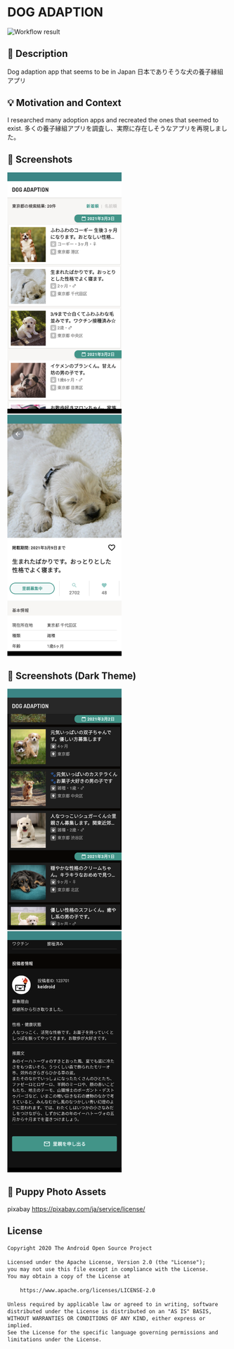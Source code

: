 # DOG ADAPTION

<!--- Replace <OWNER> with your Github Username and <REPOSITORY> with the name of your repository. -->
<!--- You can find both of these in the url bar when you open your repository in github. -->
![Workflow result](https://github.com/keidroid/ComposeSample/workflows/Check/badge.svg)


## :scroll: Description
<!--- Describe your app in one or two sentences -->
Dog adaption app that seems to be in Japan
日本でありそうな犬の養子縁組アプリ

## :bulb: Motivation and Context
<!--- Optionally point readers to interesting parts of your submission. -->
<!--- What are you especially proud of? -->
I researched many adoption apps and recreated the ones that seemed to exist.
多くの養子縁組アプリを調査し、実際に存在しそうなアプリを再現しました。

## :camera_flash: Screenshots
<!-- You can add more screenshots here if you like -->
<img src="/results/screenshot_1.png" width="260">&emsp;<img src="/results/screenshot_2.png" width="260">

## :camera_flash: Screenshots (Dark Theme)
<!-- You can add more screenshots here if you like -->
<img src="/results/screenshot_3.png" width="260">&emsp;<img src="/results/screenshot_4.png" width="260">

## :dog: Puppy Photo Assets
pixabay
https://pixabay.com/ja/service/license/

## License
```
Copyright 2020 The Android Open Source Project

Licensed under the Apache License, Version 2.0 (the "License");
you may not use this file except in compliance with the License.
You may obtain a copy of the License at

    https://www.apache.org/licenses/LICENSE-2.0

Unless required by applicable law or agreed to in writing, software
distributed under the License is distributed on an "AS IS" BASIS,
WITHOUT WARRANTIES OR CONDITIONS OF ANY KIND, either express or implied.
See the License for the specific language governing permissions and
limitations under the License.
```